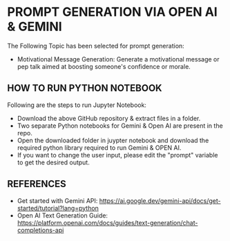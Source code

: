 # PROMPT GENERATION VIA OPEN AI & GEMINI

The Following Topic has been selected for prompt generation: 
- Motivational Message Generation: 
  Generate a motivational message or pep talk aimed at boosting someone's confidence or morale.

## HOW TO RUN PYTHON NOTEBOOK
Following are the steps to run Jupyter Notebook:
- Download the above GitHub repository & extract files in a folder.
- Two separate Python notebooks for Gemini & Open AI are present in the repo.
- Open the downloaded folder in juypter notebook and download the required python library required to run Gemini & OPEN AI.
- If you want to change the user input, please edit the "prompt" variable to get the desired output.

## REFERENCES
- Get started with Gemini API: https://ai.google.dev/gemini-api/docs/get-started/tutorial?lang=python
- Open AI Text Generation Guide: https://platform.openai.com/docs/guides/text-generation/chat-completions-api 
  
